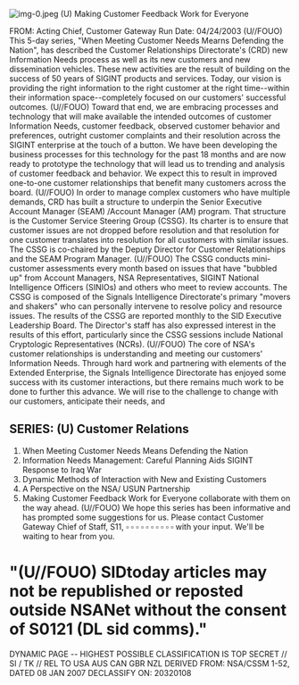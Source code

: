![img-0.jpeg](img-0.jpeg)
(U) Making Customer Feedback Work for Everyone

FROM:
Acting Chief, Customer Gateway
Run Date: 04/24/2003
(U//FOUO) This 5-day series, "When Meeting Customer Needs Mearns Defending the Nation", has described the Customer Relationships Directorate's (CRD) new Information Needs process as well as its new customers and new dissemination vehicles. These new activities are the result of building on the success of 50 years of SIGINT products and services. Today, our vision is providing the right information to the right customer at the right time--within their information space--completely focused on our customers' successful outcomes.
(U//FOUO) Toward that end, we are embracing processes and technology that will make available the intended outcomes of customer Information Needs, customer feedback, observed customer behavior and preferences, outright customer complaints and their resolution across the SIGINT enterprise at the touch of a button. We have been developing the business processes for this technology for the past 18 months and are now ready to prototype the technology that will lead us to trending and analysis of customer feedback and behavior. We expect this to result in improved one-to-one customer relationships that benefit many customers across the board.
(U//FOUO) In order to manage complex customers who have multiple demands, CRD has built a structure to underpin the Senior Executive Account Manager (SEAM) /Account Manager (AM) program. That structure is the Customer Service Steering Group (CSSG). Its charter is to ensure that customer issues are not dropped before resolution and that resolution for one customer translates into resolution for all customers with similar issues. The CSSG is co-chaired by the Deputy Director for Customer Relationships and the SEAM Program Manager.
(U//FOUO) The CSSG conducts mini-customer assessments every month based on issues that have "bubbled up" from Account Managers, NSA Representatives, SIGINT National Intelligence Officers (SINIOs) and others who meet to review accounts. The CSSG is composed of the Signals Intelligence Directorate's primary "movers and shakers" who can personally intervene to resolve policy and resource issues. The results of the CSSG are reported monthly to the SID Executive Leadership Board. The Director's staff has also expressed interest in the results of this effort, particularly since the CSSG sessions include National Cryptologic Representatives (NCRs).
(U//FOUO) The core of NSA's customer relationships is understanding and meeting our customers' Information Needs. Through hard work and partnering with elements of the Extended Enterprise, the Signals Intelligence Directorate has enjoyed some success with its customer interactions, but there remains much work to be done to further this advance. We will rise to the challenge to change with our customers, anticipate their needs, and

## SERIES: (U) Customer Relations

1. When Meeting Customer Needs Means Defending the Nation
2. Information Needs Management: Careful Planning Aids SIGINT Response to Iraq War
3. Dynamic Methods of Interaction with New and Existing Customers
4. A Perspective on the NSA/ USUN Partnership
5. Making Customer Feedback Work for Everyone
collaborate with them on the way ahead.
(U//FOUO) We hope this series has been informative and has prompted some suggestions for us. Please contact Customer Gateway Chief of Staff, S11, $\square$ $\square$ $\square$ $\square$ $\square$ $\square$ $\square$ $\square$ $\square$ $\square$ with your input. We'll be waiting to hear from you.

# "(U//FOUO) SIDtoday articles may not be republished or reposted outside NSANet without the consent of S0121 (DL sid comms)." 

DYNAMIC PAGE -- HIGHEST POSSIBLE CLASSIFICATION IS
TOP SECRET // SI / TK // REL TO USA AUS CAN GBR NZL
DERIVED FROM: NSA/CSSM 1-52, DATED 08 JAN 2007 DECLASSIFY ON: 20320108
